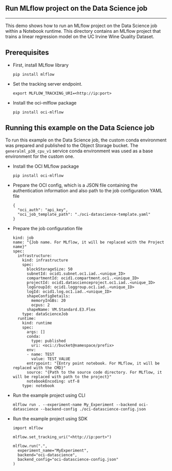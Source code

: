 ## Run MLflow project on the Data Science job
---

This demo shows how to run an MLflow project on the Data Science job within a Notebook runtime. This directory contains an MLflow project that trains a linear regression model on the UC Irvine Wine Quality Dataset.

## Prerequisites
- First, install MLflow library
  ```
  pip install mlflow
  ```
- Set the tracking server endpoint.
   ```
   export MLFLOW_TRACKING_URI=<http://ip:port>
   ```
- Install the oci-mlflow package
  ```
  pip install oci-mlflow
  ```

## Running this example on the Data Science job
To run this example on the Data Science job, the custom conda environment was prepared and published to the Object Storage bucket. The `generalml_p38_cpu_v1` service conda environment was used as a base environment for the custom one.

- Install the OCI MLflow package
  ```
  pip install oci-mlflow
  ```
- Prepare the OCI config, which is a JSON file containing the authentication information and also path to the job configuration YAML file
  ```
  {
    "oci_auth": "api_key",
    "oci_job_template_path": "./oci-datascience-template.yaml"
  }
  ```
- Prepare the job configuration file
  ```
  kind: job
  name: "{Job name. For MLflow, it will be replaced with the Project name}"
  spec:
    infrastructure:
      kind: infrastructure
      spec:
        blockStorageSize: 50
        subnetId: ocid1.subnet.oc1.iad..<unique_ID>
        compartmentId: ocid1.compartment.oc1..<unique_ID>
        projectId: ocid1.datascienceproject.oc1.iad..<unique_ID>
        logGroupId: ocid1.loggroup.oc1.iad..<unique_ID>
        logId: ocid1.log.oc1.iad..<unique_ID>
        shapeConfigDetails:
          memoryInGBs: 20
          ocpus: 2
        shapeName: VM.Standard.E3.Flex
      type: dataScienceJob
    runtime:
      kind: runtime
      spec:
        args: []
        conda:
          type: published
          uri: <oci://bucket@namespace/prefix>
        env:
        - name: TEST
          value: TEST_VALUE
        entrypoint: "{Entry point notebook. For MLflow, it will be replaced with the CMD}"
        source: "{Path to the source code directory. For MLflow, it will be replaced with path to the project}"
        notebookEncoding: utf-8
      type: notebook
  ```

 - Run the example project using CLI

    ```
    mlflow run . --experiment-name My_Experiment --backend oci-datascience --backend-config ./oci-datascience-config.json
    ```

 - Run the example project using SDK
    ```
    import mlflow

    mlflow.set_tracking_uri("<http://ip:port>")

    mlflow.run(".",
      experiment_name="MyExperiment",
      backend="oci-datascience",
      backend_config="oci-datascience-config.json"
    )
    ```

